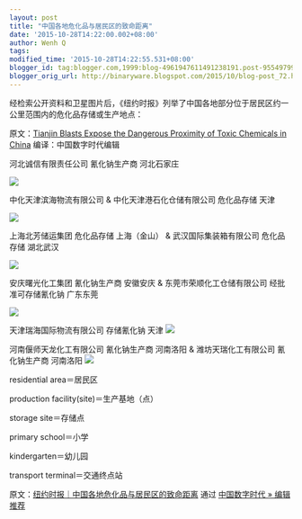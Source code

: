 ```yaml
--- 
layout: post
title: "中国各地危化品与居民区的致命距离"
date: '2015-10-28T14:22:00.002+08:00'
author: Wenh Q
tags:
modified_time: '2015-10-28T14:22:55.531+08:00'
blogger_id: tag:blogger.com,1999:blog-4961947611491238191.post-955497997401776660
blogger_orig_url: http://binaryware.blogspot.com/2015/10/blog-post_72.html
---
```


经检索公开资料和卫星图片后，《纽约时报》列举了中国各地部分位于居民区约一公里范围内的危化品存储或生产地点：

原文：[Tianjin Blasts Expose the Dangerous Proximity of Toxic Chemicals in China](http://www.nytimes.com/interactive/2015/08/21/world/asia/tianjin-china-explosion-hazardous-chemical-sites.html)
编译：中国数字时代编辑

河北诚信有限责任公司 氰化钠生产商 河北石家庄

![](http://chinadigitaltimes.net/chinese/files/2015/08/%E6%B2%B3%E5%8C%97%E8%AF%9A%E4%BF%A1-e1440330345796.png)

中化天津滨海物流有限公司 & 中化天津港石化仓储有限公司 危化品存储 天津

![](http://chinadigitaltimes.net/chinese/files/2015/08/%E4%B8%AD%E5%8C%96%E5%A4%A9%E6%B4%A5-%E5%A4%A9%E6%B4%A5%E6%B8%AF%E7%9F%B3%E5%8C%96%E4%BB%93%E5%82%A8-e1440330491220.png)

上海北芳储运集团 危化品存储 上海（金山）
&
武汉国际集装箱有限公司 危化品存储 湖北武汉

![](http://chinadigitaltimes.net/chinese/files/2015/08/%E4%B8%8A%E6%B5%B7%E5%8C%97%E8%8A%B3-%E6%AD%A6%E6%B1%89%E5%9B%BD%E9%99%85%E9%9B%86%E8%A3%85%E7%AE%B1-e1440330449286.png)

安庆曙光化工集团 氰化钠生产商 安徽安庆
&
东莞市荣顺化工仓储有限公司 经批准可存储氰化钠 广东东莞

![](http://chinadigitaltimes.net/chinese/files/2015/08/%E6%9B%99%E5%85%89%E5%8C%96%E5%B7%A5-%E8%8D%A3%E9%A1%BA%E5%8C%96%E5%B7%A5%E4%BB%93%E5%82%A8-e1440330395122.png)

天津瑞海国际物流有限公司 存储氰化钠 天津
![](http://chinadigitaltimes.net/chinese/files/2015/08/%E5%A4%A9%E6%B4%A5%E7%91%9E%E6%B5%B7-e1440330538127.png)

河南偃师天龙化工有限公司 氰化钠生产商 河南洛阳
&
潍坊天瑞化工有限公司 氰化钠生产商 河南洛阳
![](http://chinadigitaltimes.net/chinese/files/2015/08/%E5%81%83%E5%B8%88%E5%A4%A9%E9%BE%99-%E6%BD%8D%E5%9D%8A%E5%A4%A9%E7%91%9E-e1440330584404.png)

residential area＝居民区

production facility(site)＝生产基地（点）

storage site＝存储点

primary school＝小学

kindergarten＝幼儿园

transport terminal＝交通终点站

原文：[纽约时报｜中国各地危化品与居民区的致命距离](http://feedproxy.google.com/~r/chinagfwblog/~3/EeL8Lmlx4YM/) 通过 [中国数字时代 » 编辑推荐](http://pipes.yahoo.com/pipes/pipe.info?_id=4ebbe79f06d4342d785a0cab9913dc0c)
